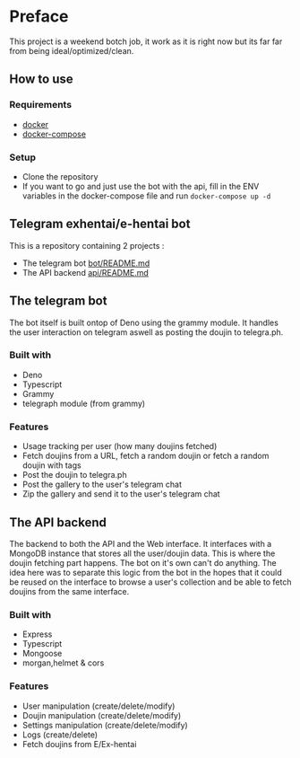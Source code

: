 # Preface

This project is a weekend botch job, it work as it is right now but its far far from being ideal/optimized/clean.

## How to use

### Requirements

- [docker](https://www.docker.com/)
- [docker-compose](https://docs.docker.com/compose/)

### Setup

- Clone the repository
- If you want to go and just use the bot with the api, fill in the ENV variables in the docker-compose file and run `docker-compose up -d`

## Telegram exhentai/e-hentai bot

This is a repository containing 2 projects :

- The telegram bot [bot/README.md](bot/README.md)
- The API backend [api/README.md](api/README.md)

## The telegram bot

The bot itself is built ontop of Deno using the grammy module. It handles the user interaction on telegram aswell as posting the doujin to telegra.ph.

### Built with

- Deno
- Typescript
- Grammy
- telegraph module (from grammy)

### Features

- Usage tracking per user (how many doujins fetched)
- Fetch doujins from a URL, fetch a random doujin or fetch a random doujin with tags
- Post the doujin to telegra.ph
- Post the gallery to the user's telegram chat
- Zip the gallery and send it to the user's telegram chat

## The API backend

The backend to both the API and the Web interface. It interfaces with a MongoDB instance that stores all the user/doujin data. This is where the doujin fetching part happens. The bot on it's own can't do anything. The idea here was to separate this logic from the bot in the hopes that it could be reused on the interface to browse a user's collection and be able to fetch doujins from the same interface.

### Built with

- Express
- Typescript
- Mongoose
- morgan,helmet & cors

### Features

- User manipulation (create/delete/modify)
- Doujin manipulation (create/delete/modify)
- Settings manipulation (create/delete/modify)
- Logs (create/delete)
- Fetch doujins from E/Ex-hentai
